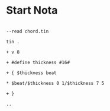 # Start Nota

```scenario oscilla

--read chord.tin

tin .

+ v 8

+ #define thickness #16#

+ { $thickness beat

* $beat/$thickness 0 1/$thickness 7 5

+ }

..

```
